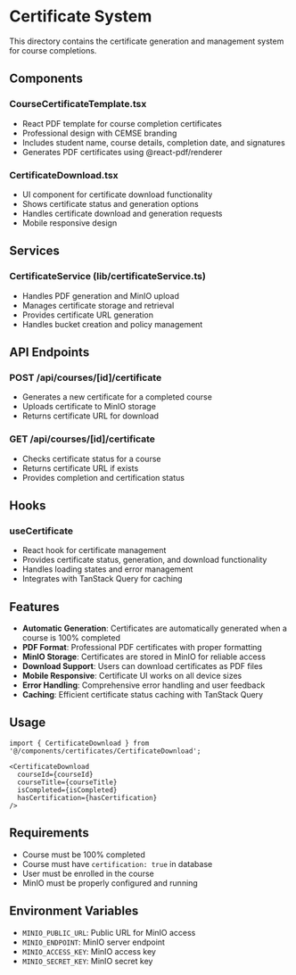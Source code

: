 # Certificate System

This directory contains the certificate generation and management system for course completions.

## Components

### CourseCertificateTemplate.tsx
- React PDF template for course completion certificates
- Professional design with CEMSE branding
- Includes student name, course details, completion date, and signatures
- Generates PDF certificates using @react-pdf/renderer

### CertificateDownload.tsx
- UI component for certificate download functionality
- Shows certificate status and generation options
- Handles certificate download and generation requests
- Mobile responsive design

## Services

### CertificateService (lib/certificateService.ts)
- Handles PDF generation and MinIO upload
- Manages certificate storage and retrieval
- Provides certificate URL generation
- Handles bucket creation and policy management

## API Endpoints

### POST /api/courses/[id]/certificate
- Generates a new certificate for a completed course
- Uploads certificate to MinIO storage
- Returns certificate URL for download

### GET /api/courses/[id]/certificate
- Checks certificate status for a course
- Returns certificate URL if exists
- Provides completion and certification status

## Hooks

### useCertificate
- React hook for certificate management
- Provides certificate status, generation, and download functionality
- Handles loading states and error management
- Integrates with TanStack Query for caching

## Features

- **Automatic Generation**: Certificates are automatically generated when a course is 100% completed
- **PDF Format**: Professional PDF certificates with proper formatting
- **MinIO Storage**: Certificates are stored in MinIO for reliable access
- **Download Support**: Users can download certificates as PDF files
- **Mobile Responsive**: Certificate UI works on all device sizes
- **Error Handling**: Comprehensive error handling and user feedback
- **Caching**: Efficient certificate status caching with TanStack Query

## Usage

```tsx
import { CertificateDownload } from '@/components/certificates/CertificateDownload';

<CertificateDownload
  courseId={courseId}
  courseTitle={courseTitle}
  isCompleted={isCompleted}
  hasCertification={hasCertification}
/>
```

## Requirements

- Course must be 100% completed
- Course must have `certification: true` in database
- User must be enrolled in the course
- MinIO must be properly configured and running

## Environment Variables

- `MINIO_PUBLIC_URL`: Public URL for MinIO access
- `MINIO_ENDPOINT`: MinIO server endpoint
- `MINIO_ACCESS_KEY`: MinIO access key
- `MINIO_SECRET_KEY`: MinIO secret key


